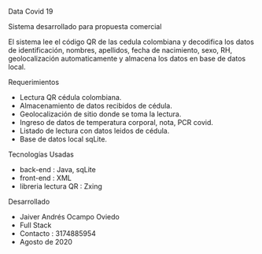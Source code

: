 Data Covid 19

Sistema desarrollado para propuesta comercial

El sistema lee el código QR de las cedula colombiana y decodifica los datos de identificación, nombres, apellidos, fecha de nacimiento, sexo, RH, geolocalización automaticamente y almacena los datos en base de datos local.

Requerimientos

* Lectura QR cédula colombiana.
* Almacenamiento de datos recibidos de cédula.
* Geolocalización de sitio donde se toma la lectura.
* Ingreso de datos de temperatura corporal, nota, PCR covid.
* Listado de lectura con datos leidos de cédula.
* Base de datos local sqLite.

Tecnologías Usadas
* back-end  : Java, sqLite
* front-end : XML
* libreria lectura QR :  Zxing

Desarrollado
* Jaiver Andrés Ocampo Oviedo
* Full Stack
* Contacto : 3174885954
* Agosto de 2020


